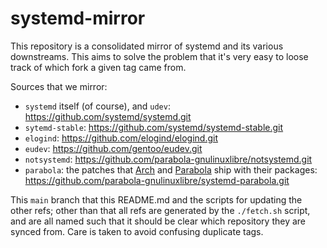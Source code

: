 # systemd-mirror

<!--
  Copyright 2023  Luke T. Shumaker <lukeshu@parabola.nu>
  SPDX-License-Identifier: AGPL-3.0-or-later
  -->

This repository is a consolidated mirror of systemd and its various
downstreams.  This aims to solve the problem that it's very easy to
loose track of which fork a given tag came from.

Sources that we mirror:

 - `systemd` itself (of course), and `udev`: https://github.com/systemd/systemd.git
 - `sytemd-stable`: https://github.com/systemd/systemd-stable.git
 - `elogind`: https://github.com/elogind/elogind.git
 - `eudev`: https://github.com/gentoo/eudev.git
 - `notsystemd`: https://github.com/parabola-gnulinuxlibre/notsystemd.git
 - `parabola`: the patches that [Arch](https://archlinux.org) and
   [Parabola](https://parabola.nu) ship with their packages: https://github.com/parabola-gnulinuxlibre/systemd-parabola.git

This `main` branch that this README.md and the scripts for updating
the other refs; other than that all refs are generated by the
`./fetch.sh` script, and are all named such that it should be clear
which repository they are synced from.  Care is taken to avoid
confusing duplicate tags.
